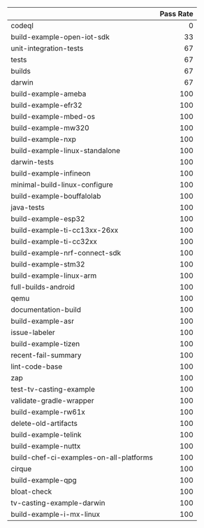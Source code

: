 |                                         |   Pass Rate |
|:----------------------------------------|------------:|
| codeql                                  |           0 |
| build-example-open-iot-sdk              |          33 |
| unit-integration-tests                  |          67 |
| tests                                   |          67 |
| builds                                  |          67 |
| darwin                                  |          67 |
| build-example-ameba                     |         100 |
| build-example-efr32                     |         100 |
| build-example-mbed-os                   |         100 |
| build-example-mw320                     |         100 |
| build-example-nxp                       |         100 |
| build-example-linux-standalone          |         100 |
| darwin-tests                            |         100 |
| build-example-infineon                  |         100 |
| minimal-build-linux-configure           |         100 |
| build-example-bouffalolab               |         100 |
| java-tests                              |         100 |
| build-example-esp32                     |         100 |
| build-example-ti-cc13xx-26xx            |         100 |
| build-example-ti-cc32xx                 |         100 |
| build-example-nrf-connect-sdk           |         100 |
| build-example-stm32                     |         100 |
| build-example-linux-arm                 |         100 |
| full-builds-android                     |         100 |
| qemu                                    |         100 |
| documentation-build                     |         100 |
| build-example-asr                       |         100 |
| issue-labeler                           |         100 |
| build-example-tizen                     |         100 |
| recent-fail-summary                     |         100 |
| lint-code-base                          |         100 |
| zap                                     |         100 |
| test-tv-casting-example                 |         100 |
| validate-gradle-wrapper                 |         100 |
| build-example-rw61x                     |         100 |
| delete-old-artifacts                    |         100 |
| build-example-telink                    |         100 |
| build-example-nuttx                     |         100 |
| build-chef-ci-examples-on-all-platforms |         100 |
| cirque                                  |         100 |
| build-example-qpg                       |         100 |
| bloat-check                             |         100 |
| tv-casting-example-darwin               |         100 |
| build-example-i-mx-linux                |         100 |